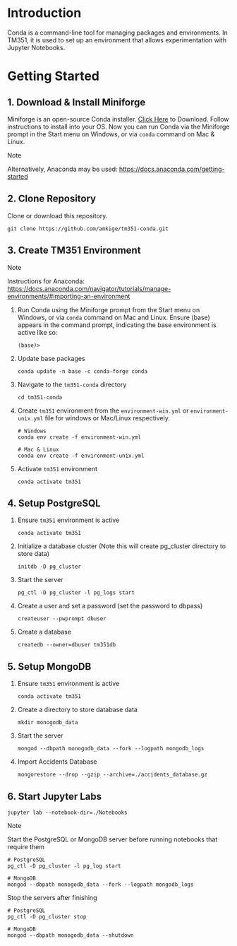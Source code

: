 # Introduction

Conda is a command-line tool for managing packages and environments. In TM351, it is used to set up an environment that allows experimentation with Jupyter Notebooks.

# Getting Started

## 1. Download & Install Miniforge

Miniforge is an open-source Conda installer. [Click Here](https://conda-forge.org/download/) to Download. Follow instructions to install into your OS. Now you can run Conda via the Miniforge prompt in the Start menu on Windows, or via `conda` command on Mac & Linux.

> [!NOTE]
> Alternatively, Anaconda may be used: https://docs.anaconda.com/getting-started

## 2. Clone Repository

Clone or download this repository.

```
git clone https://github.com/amkige/tm351-conda.git
```

## 3. Create TM351 Environment

> [!NOTE]
> Instructions for Anaconda: https://docs.anaconda.com/navigator/tutorials/manage-environments/#importing-an-environment

1. Run Conda using the Miniforge prompt from the Start menu on Windows, or via `conda` command on Mac and Linux. Ensure (base) appears in the command prompt, indicating the base environment is active like so:

   ```
   (base)>
   ```

2. Update base packages

   ```
   conda update -n base -c conda-forge conda
   ```

3. Navigate to the `tm351-conda` directory

   ```
   cd tm351-conda
   ```

4. Create `tm351` environment from the `environment-win.yml` or `environment-unix.yml` file for windows or Mac/Linux respectively.

   ```
   # Windows
   conda env create -f environment-win.yml

   # Mac & Linux
   conda env create -f environment-unix.yml
   ```

5. Activate `tm351` environment

   ```
   conda activate tm351
   ```

## 4. Setup PostgreSQL

1. Ensure `tm351` environment is active

   ```
   conda activate tm351
   ```

2. Initialize a database cluster (Note this will create pg_cluster directory to store data)

   ```
   initdb -D pg_cluster
   ```

3. Start the server

   ```
   pg_ctl -D pg_cluster -l pg_logs start
   ```

4. Create a user and set a password (set the password to dbpass)

   ```
   createuser --pwprompt dbuser
   ```

5. Create a database

   ```
   createdb --owner=dbuser tm351db
   ```

## 5. Setup MongoDB

1. Ensure `tm351` environment is active

   ```
   conda activate tm351
   ```

2. Create a directory to store database data

   ```
   mkdir monogodb_data
   ```

3. Start the server

   ```
   mongod --dbpath monogodb_data --fork --logpath mongodb_logs
   ```

4. Import Accidents Database

   ```
   mongorestore --drop --gzip --archive=./accidents_database.gz
   ```

## 6. Start Jupyter Labs

    jupyter lab --notebook-dir=./Notebooks

> [!NOTE]
> Start the PostgreSQL or MongoDB server before running notebooks that require them
>
> ```
> # PostgreSQL
> pg_ctl -D pg_cluster -l pg_log start
>
> # MongoDB
> mongod --dbpath monogodb_data --fork --logpath mongodb_logs
> ```
>
> Stop the servers after finishing
>
> ```
> # PostgreSQL
> pg_ctl -D pg_cluster stop
>
> # MongoDB
> mongod --dbpath monogodb_data --shutdown
> ```
